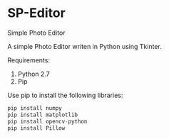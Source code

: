 # SP-Editor
Simple Photo Editor

A simple Photo Editor writen in Python using Tkinter.

Requirements:  
1. Python 2.7  
2. Pip  

Use pip to install the following libraries: 

```python
pip install numpy
pip install matplotlib
pip install opencv-python
pip install Pillow
```